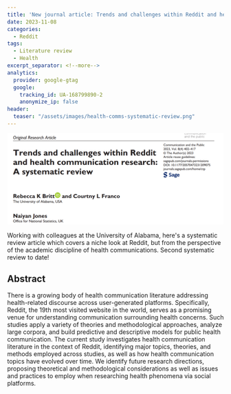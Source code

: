 ```yaml
---
title: 'New journal article: Trends and challenges within Reddit and health communication research: A systematic review'
date: 2023-11-08
categories:
  - Reddit
tags:
  - Literature review
  - Health
excerpt_separator: <!--more-->
analytics:
  provider: google-gtag
  google:
    tracking_id: UA-168799890-2
    anonymize_ip: false
header:
  teaser: "/assets/images/health-comms-systematic-review.png"
---
```

![](/assets/images/health-comms-systematic-review.png)

Working with colleagues at the University of Alabama, here's a systematic review article which covers a niche look at Reddit, but from the perspective of the academic discipline of health communications. Second systematic review to date!

## Abstract

There is a growing body of health communication literature addressing health-related discourse across user-generated platforms. Specifically, Reddit, the 19th most visited website in the world, serves as a promising venue for understanding communication surrounding health concerns. Such studies apply a variety of theories and methodological approaches, analyze large corpora, and build predictive and descriptive models for public health communication. The current study investigates health communication literature in the context of Reddit, identifying major topics, theories, and methods employed across studies, as well as how health communication topics have evolved over time. We identify future research directions, proposing theoretical and methodological considerations as well as issues and practices to employ when researching health phenomena via social platforms.


